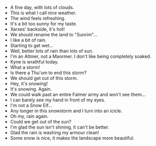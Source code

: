 - A fine day, with lots of clouds.
- This is what I call nice weather.
- The wind feels refreshing.
- It's a bit too sunny for my taste.
- Xarxes' backside, it's hot!
- We should rename the land to "Sunrim"...
- I like a bit of rain.
- Starting to get wet...
- Well, better lots of rain than lots of sun.
- I'm an Altmer, not a Maormer. I don't like being completely soaked.
- Kyne is wrathful today.
- What a storm!
- Is there a Thu'um to end this storm?
- We should get out of this storm.
- Hey, it's snowing!
- It's snowing. Again.
- We could walk past an entire Falmer army and won't see them...
- I can barely see my hand in front of my eyes.
- I'm not a Snow Elf...
- Any longer in this snowstorm and I turn into an icicle.
- Oh my, rain again.
- Could we get out of the sun?
- I'm glad the sun isn't shining, it can't be better.
- Glad the rain is washing my armour clean!
- Some snow is nice, it makes the landscape more beautiful.
